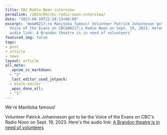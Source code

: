 ```yaml
---
title: CBC Radio Noon interview
permalink: /2023/09/cbc-radio-noon-interview/
date: "2023-09-19T22:28:13+00:00"
excerpt: 'We&#8217;re Manitoba famous! Volunteer Patrick Johanneson got to be the
  Voice of the Evans on CBC&#8217;s Radio Noon on Sept. 19, 2023. Here&#8217;s the
  audio link: A Brandon theatre is in need of volunteers'
featured_img: false
tags:
- post
- article
- news
layout: article
all_meta:
  _wpcom_is_markdown:
  - "1"
  _last_editor_used_jetpack:
  - block-editor
  _wpas_done_all:
  - "1"
---
```


We're Manitoba famous!

Volunteer Patrick Johanneson got to be the Voice of the Evans on CBC's Radio Noon on Sept. 19, 2023. Here's the audio link: [A Brandon theatre is in need of volunteers](https://www.cbc.ca/listen/live-radio/1-101-radio-noon-manitoba/clip/16010477-a-brandon-theatre-need-volunteers-ahead-movie-showings)